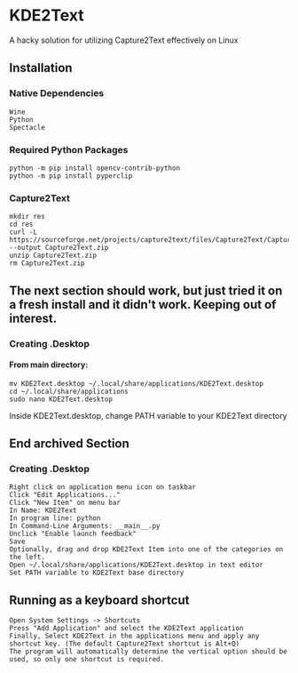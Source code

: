 # KDE2Text
A hacky solution for utilizing Capture2Text effectively on Linux

## Installation

### Native Dependencies
```
Wine
Python
Spectacle
```

### Required Python Packages
```
python -m pip install opencv-contrib-python
python -m pip install pyperclip
```

### Capture2Text
```
mkdir res
cd res
curl -L https://sourceforge.net/projects/capture2text/files/Capture2Text/Capture2Text_v4.6.3/Capture2Text_v4.6.3_64bit.zip/download --output Capture2Text.zip
unzip Capture2Text.zip
rm Capture2Text.zip
```

## The next section should work, but just tried it on a fresh install and it didn't work. Keeping out of interest.

### Creating .Desktop

#### From main directory:
```
mv KDE2Text.desktop ~/.local/share/applications/KDE2Text.desktop
cd ~/.local/share/applications
sudo nano KDE2Text.desktop
```
Inside KDE2Text.desktop, change PATH variable to your KDE2Text directory


## End  archived Section

### Creating .Desktop
```
Right click on application menu icon on taskbar
Click "Edit Applications..."
Click "New Item" on menu bar
In Name: KDE2Text
In program line: python
In Command-Line Arguments: __main__.py
Unclick "Enable launch feedback"
Save
Optionally, drag and drop KDE2Text Item into one of the categories on the left.
Open ~/.local/share/applications/KDE2Text.desktop in text editor
Set PATH variable to KDE2Text base directory
```

## Running as a keyboard shortcut
```
Open System Settings -> Shortcuts
Press "Add Application" and select the KDE2Text application
Finally, Select KDE2Text in the applications menu and apply any shortcut key. (The default Capture2Text shortcut is Alt+Q) 
The program will automatically determine the vertical option should be used, so only one shortcut is required.
```

